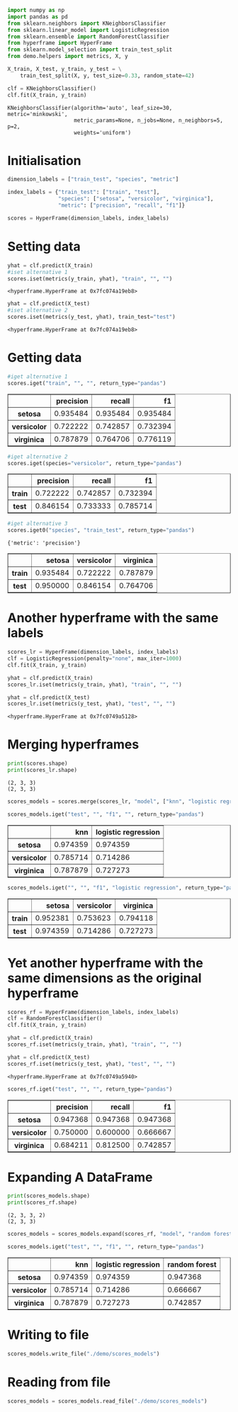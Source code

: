 ```python
import numpy as np
import pandas as pd
from sklearn.neighbors import KNeighborsClassifier
from sklearn.linear_model import LogisticRegression
from sklearn.ensemble import RandomForestClassifier
from hyperframe import HyperFrame
from sklearn.model_selection import train_test_split
from demo.helpers import metrics, X, y
```


```python
X_train, X_test, y_train, y_test = \
    train_test_split(X, y, test_size=0.33, random_state=42)
```


```python
clf = KNeighborsClassifier()
clf.fit(X_train, y_train)
```




    KNeighborsClassifier(algorithm='auto', leaf_size=30, metric='minkowski',
                         metric_params=None, n_jobs=None, n_neighbors=5, p=2,
                         weights='uniform')



# Initialisation


```python
dimension_labels = ["train_test", "species", "metric"]

index_labels = {"train_test": ["train", "test"],
                "species": ["setosa", "versicolor", "virginica"],
                "metric": ["precision", "recall", "f1"]}

scores = HyperFrame(dimension_labels, index_labels)
```

# Setting data


```python
yhat = clf.predict(X_train)
#iset alternative 1
scores.iset(metrics(y_train, yhat), "train", "", "")
```




    <hyperframe.HyperFrame at 0x7fc074a19eb8>




```python
yhat = clf.predict(X_test)
#iset alternative 2
scores.iset(metrics(y_test, yhat), train_test="test")
```




    <hyperframe.HyperFrame at 0x7fc074a19eb8>



# Getting data


```python
#iget alternative 1
scores.iget("train", "", "", return_type="pandas")
```




<div>
<style scoped>
    .dataframe tbody tr th:only-of-type {
        vertical-align: middle;
    }

    .dataframe tbody tr th {
        vertical-align: top;
    }

    .dataframe thead th {
        text-align: right;
    }
</style>
<table border="1" class="dataframe">
  <thead>
    <tr style="text-align: right;">
      <th></th>
      <th>precision</th>
      <th>recall</th>
      <th>f1</th>
    </tr>
  </thead>
  <tbody>
    <tr>
      <th>setosa</th>
      <td>0.935484</td>
      <td>0.935484</td>
      <td>0.935484</td>
    </tr>
    <tr>
      <th>versicolor</th>
      <td>0.722222</td>
      <td>0.742857</td>
      <td>0.732394</td>
    </tr>
    <tr>
      <th>virginica</th>
      <td>0.787879</td>
      <td>0.764706</td>
      <td>0.776119</td>
    </tr>
  </tbody>
</table>
</div>




```python
#iget alternative 2
scores.iget(species="versicolor", return_type="pandas")
```




<div>
<style scoped>
    .dataframe tbody tr th:only-of-type {
        vertical-align: middle;
    }

    .dataframe tbody tr th {
        vertical-align: top;
    }

    .dataframe thead th {
        text-align: right;
    }
</style>
<table border="1" class="dataframe">
  <thead>
    <tr style="text-align: right;">
      <th></th>
      <th>precision</th>
      <th>recall</th>
      <th>f1</th>
    </tr>
  </thead>
  <tbody>
    <tr>
      <th>train</th>
      <td>0.722222</td>
      <td>0.742857</td>
      <td>0.732394</td>
    </tr>
    <tr>
      <th>test</th>
      <td>0.846154</td>
      <td>0.733333</td>
      <td>0.785714</td>
    </tr>
  </tbody>
</table>
</div>




```python
#iget alternative 3
scores.iget0("species", "train_test", return_type="pandas")
```

    {'metric': 'precision'}





<div>
<style scoped>
    .dataframe tbody tr th:only-of-type {
        vertical-align: middle;
    }

    .dataframe tbody tr th {
        vertical-align: top;
    }

    .dataframe thead th {
        text-align: right;
    }
</style>
<table border="1" class="dataframe">
  <thead>
    <tr style="text-align: right;">
      <th></th>
      <th>setosa</th>
      <th>versicolor</th>
      <th>virginica</th>
    </tr>
  </thead>
  <tbody>
    <tr>
      <th>train</th>
      <td>0.935484</td>
      <td>0.722222</td>
      <td>0.787879</td>
    </tr>
    <tr>
      <th>test</th>
      <td>0.950000</td>
      <td>0.846154</td>
      <td>0.764706</td>
    </tr>
  </tbody>
</table>
</div>



# Another hyperframe with the same labels


```python
scores_lr = HyperFrame(dimension_labels, index_labels)
clf = LogisticRegression(penalty="none", max_iter=1000)
clf.fit(X_train, y_train)

yhat = clf.predict(X_train)
scores_lr.iset(metrics(y_train, yhat), "train", "", "")

yhat = clf.predict(X_test)
scores_lr.iset(metrics(y_test, yhat), "test", "", "")
```




    <hyperframe.HyperFrame at 0x7fc0749a5128>



# Merging hyperframes


```python
print(scores.shape)
print(scores_lr.shape)
```

    (2, 3, 3)
    (2, 3, 3)



```python
scores_models = scores.merge(scores_lr, "model", ["knn", "logistic regression"])
```


```python
scores_models.iget("test", "", "f1", "", return_type="pandas")
```




<div>
<style scoped>
    .dataframe tbody tr th:only-of-type {
        vertical-align: middle;
    }

    .dataframe tbody tr th {
        vertical-align: top;
    }

    .dataframe thead th {
        text-align: right;
    }
</style>
<table border="1" class="dataframe">
  <thead>
    <tr style="text-align: right;">
      <th></th>
      <th>knn</th>
      <th>logistic regression</th>
    </tr>
  </thead>
  <tbody>
    <tr>
      <th>setosa</th>
      <td>0.974359</td>
      <td>0.974359</td>
    </tr>
    <tr>
      <th>versicolor</th>
      <td>0.785714</td>
      <td>0.714286</td>
    </tr>
    <tr>
      <th>virginica</th>
      <td>0.787879</td>
      <td>0.727273</td>
    </tr>
  </tbody>
</table>
</div>




```python
scores_models.iget("", "", "f1", "logistic regression", return_type="pandas")
```




<div>
<style scoped>
    .dataframe tbody tr th:only-of-type {
        vertical-align: middle;
    }

    .dataframe tbody tr th {
        vertical-align: top;
    }

    .dataframe thead th {
        text-align: right;
    }
</style>
<table border="1" class="dataframe">
  <thead>
    <tr style="text-align: right;">
      <th></th>
      <th>setosa</th>
      <th>versicolor</th>
      <th>virginica</th>
    </tr>
  </thead>
  <tbody>
    <tr>
      <th>train</th>
      <td>0.952381</td>
      <td>0.753623</td>
      <td>0.794118</td>
    </tr>
    <tr>
      <th>test</th>
      <td>0.974359</td>
      <td>0.714286</td>
      <td>0.727273</td>
    </tr>
  </tbody>
</table>
</div>



# Yet another hyperframe with the same dimensions as the original hyperframe


```python
scores_rf = HyperFrame(dimension_labels, index_labels)
clf = RandomForestClassifier()
clf.fit(X_train, y_train)

yhat = clf.predict(X_train)
scores_rf.iset(metrics(y_train, yhat), "train", "", "")

yhat = clf.predict(X_test)
scores_rf.iset(metrics(y_test, yhat), "test", "", "")
```




    <hyperframe.HyperFrame at 0x7fc0749a5940>




```python
scores_rf.iget("test", "", "", return_type="pandas")
```




<div>
<style scoped>
    .dataframe tbody tr th:only-of-type {
        vertical-align: middle;
    }

    .dataframe tbody tr th {
        vertical-align: top;
    }

    .dataframe thead th {
        text-align: right;
    }
</style>
<table border="1" class="dataframe">
  <thead>
    <tr style="text-align: right;">
      <th></th>
      <th>precision</th>
      <th>recall</th>
      <th>f1</th>
    </tr>
  </thead>
  <tbody>
    <tr>
      <th>setosa</th>
      <td>0.947368</td>
      <td>0.947368</td>
      <td>0.947368</td>
    </tr>
    <tr>
      <th>versicolor</th>
      <td>0.750000</td>
      <td>0.600000</td>
      <td>0.666667</td>
    </tr>
    <tr>
      <th>virginica</th>
      <td>0.684211</td>
      <td>0.812500</td>
      <td>0.742857</td>
    </tr>
  </tbody>
</table>
</div>



# Expanding A DataFrame


```python
print(scores_models.shape)
print(scores_rf.shape)
```

    (2, 3, 3, 2)
    (2, 3, 3)



```python
scores_models = scores_models.expand(scores_rf, "model", "random forest")
```


```python
scores_models.iget("test", "", "f1", "", return_type="pandas")
```




<div>
<style scoped>
    .dataframe tbody tr th:only-of-type {
        vertical-align: middle;
    }

    .dataframe tbody tr th {
        vertical-align: top;
    }

    .dataframe thead th {
        text-align: right;
    }
</style>
<table border="1" class="dataframe">
  <thead>
    <tr style="text-align: right;">
      <th></th>
      <th>knn</th>
      <th>logistic regression</th>
      <th>random forest</th>
    </tr>
  </thead>
  <tbody>
    <tr>
      <th>setosa</th>
      <td>0.974359</td>
      <td>0.974359</td>
      <td>0.947368</td>
    </tr>
    <tr>
      <th>versicolor</th>
      <td>0.785714</td>
      <td>0.714286</td>
      <td>0.666667</td>
    </tr>
    <tr>
      <th>virginica</th>
      <td>0.787879</td>
      <td>0.727273</td>
      <td>0.742857</td>
    </tr>
  </tbody>
</table>
</div>



# Writing to file


```python
scores_models.write_file("./demo/scores_models")
```

# Reading from file


```python
scores_models = scores_models.read_file("./demo/scores_models")
```
